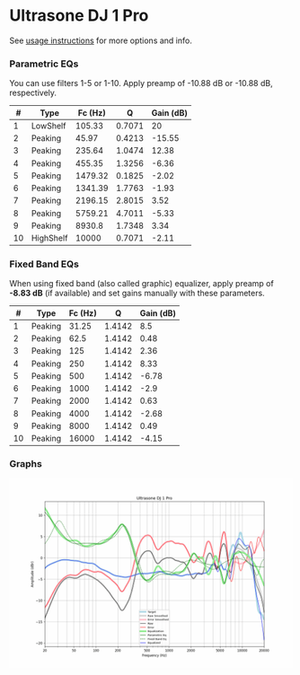 # Ultrasone DJ 1 Pro
See [usage instructions](https://github.com/jaakkopasanen/AutoEq#usage) for more options and info.

### Parametric EQs
You can use filters 1-5 or 1-10. Apply preamp of -10.88 dB or -10.88 dB, respectively.

|   # | Type      |   Fc (Hz) |      Q |   Gain (dB) |
|-----|-----------|-----------|--------|-------------|
|   1 | LowShelf  |    105.33 | 0.7071 |       20    |
|   2 | Peaking   |     45.97 | 0.4213 |      -15.55 |
|   3 | Peaking   |    235.64 | 1.0474 |       12.38 |
|   4 | Peaking   |    455.35 | 1.3256 |       -6.36 |
|   5 | Peaking   |   1479.32 | 0.1825 |       -2.02 |
|   6 | Peaking   |   1341.39 | 1.7763 |       -1.93 |
|   7 | Peaking   |   2196.15 | 2.8015 |        3.52 |
|   8 | Peaking   |   5759.21 | 4.7011 |       -5.33 |
|   9 | Peaking   |   8930.8  | 1.7348 |        3.34 |
|  10 | HighShelf |  10000    | 0.7071 |       -2.11 |

### Fixed Band EQs
When using fixed band (also called graphic) equalizer, apply preamp of **-8.83 dB** (if available) and set gains manually with these parameters.

|   # | Type    |   Fc (Hz) |      Q |   Gain (dB) |
|-----|---------|-----------|--------|-------------|
|   1 | Peaking |     31.25 | 1.4142 |        8.5  |
|   2 | Peaking |     62.5  | 1.4142 |        0.48 |
|   3 | Peaking |    125    | 1.4142 |        2.36 |
|   4 | Peaking |    250    | 1.4142 |        8.33 |
|   5 | Peaking |    500    | 1.4142 |       -6.78 |
|   6 | Peaking |   1000    | 1.4142 |       -2.9  |
|   7 | Peaking |   2000    | 1.4142 |        0.63 |
|   8 | Peaking |   4000    | 1.4142 |       -2.68 |
|   9 | Peaking |   8000    | 1.4142 |        0.49 |
|  10 | Peaking |  16000    | 1.4142 |       -4.15 |

### Graphs
![](./Ultrasone%20DJ%201%20Pro.png)

